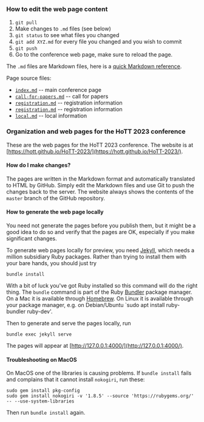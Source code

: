 ### How to edit the web page content

1. `git pull`
2. Make changes to `.md` files (see below)
3. `git status` to see what files you changed
4. `git add XYZ.md` for every file you changed and you wish to commit
5. `git push`
6. Go to the conference web page, make sure to reload the page.

The `.md` files are Markdown files, here is a [quick Markdown reference](https://guides.github.com/features/mastering-markdown/).

Page source files:

* [`index.md`](./index.md) -- main conference page
* [`call-for-papers.md`](./call-for-papers.md) -- call for papers
* [`registration.md`](./registration.md) -- registration information
* [`registration.md`](./registration.md) -- registration information
* [`local.md`](./local.md) -- local information


### Organization and web pages for the HoTT 2023 conference

These are the web pages for the HoTT 2023 conference. The website is at [https://hott.github.io/HoTT-2023/](https://hott.github.io/HoTT-2023/).

#### How do I make changes?

The pages are written in the Markdown format and automatically translated to HTML by
GitHub. Simply edit the Markdown files and use Git to push the changes back to the server.
The website always shows the contents of the `master` branch of the GitHub repository.

#### How to generate the web page locally

You need not generate the pages before you publish them, but it might be a good idea to do
so and verify that the pages are OK, especially if you make significant changes.

To generate web pages locally for preview, you need [Jekyll](https://jekyllrb.com), which
needs a million subsidiary Ruby packages. Rather than trying to install them with your
bare hands, you should just try

    bundle install

With a bit of luck you've got Ruby installed so this command will do the right thing. The
`bundle` command is part of the Ruby [Bundler](https://bundler.io) package manager. On a
Mac it is available through [Homebrew](https://brew.sh).  On Linux it is available through
your package manager, e.g. on Debian/Ubuntu `sudo apt install ruby-bundler ruby-dev'.

Then to generate and serve the pages locally, run

    bundle exec jekyll serve

The pages will appear at [http://127.0.0.1:4000/](http://127.0.0.1:4000/).

#### Troubleshooting on MacOS

On MacOS one of the libraries is causing problems. If `bundle install` fails and complains that it cannot install `nokogiri`, run these:

    sudo gem install pkg-config
    sudo gem install nokogiri -v '1.8.5' --source 'https://rubygems.org/' -- --use-system-libraries

Then run `bundle install` again.

